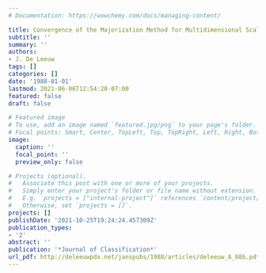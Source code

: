 ```yaml
---
# Documentation: https://wowchemy.com/docs/managing-content/

title: Convergence of the Majorization Method for Multidimensional Scaling
subtitle: ''
summary: ''
authors:
- J. De Leeuw
tags: []
categories: []
date: '1988-01-01'
lastmod: 2021-06-06T12:54:20-07:00
featured: false
draft: false

# Featured image
# To use, add an image named `featured.jpg/png` to your page's folder.
# Focal points: Smart, Center, TopLeft, Top, TopRight, Left, Right, BottomLeft, Bottom, BottomRight.
image:
  caption: ''
  focal_point: ''
  preview_only: false

# Projects (optional).
#   Associate this post with one or more of your projects.
#   Simply enter your project's folder or file name without extension.
#   E.g. `projects = ["internal-project"]` references `content/project/deep-learning/index.md`.
#   Otherwise, set `projects = []`.
projects: []
publishDate: '2021-10-25T19:24:24.457309Z'
publication_types:
- '2'
abstract: ''
publication: '*Journal of Classification*'
url_pdf: http://deleeuwpdx.net/janspubs/1988/articles/deleeuw_A_88b.pdf
---
```

